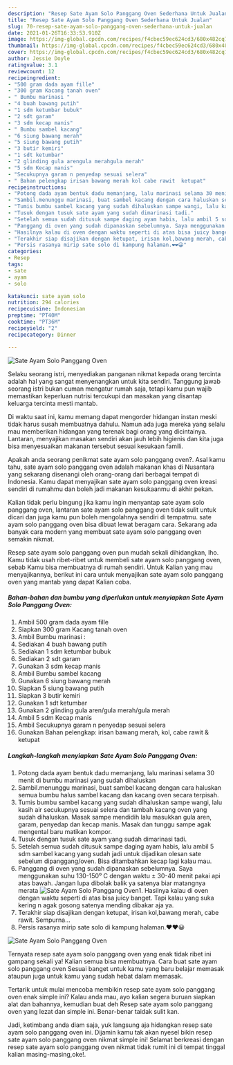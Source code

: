 ```yaml
---
description: "Resep Sate Ayam Solo Panggang Oven Sederhana Untuk Jualan"
title: "Resep Sate Ayam Solo Panggang Oven Sederhana Untuk Jualan"
slug: 70-resep-sate-ayam-solo-panggang-oven-sederhana-untuk-jualan
date: 2021-01-26T16:33:53.910Z
image: https://img-global.cpcdn.com/recipes/f4cbec59ec624cd3/680x482cq70/sate-ayam-solo-panggang-oven-foto-resep-utama.jpg
thumbnail: https://img-global.cpcdn.com/recipes/f4cbec59ec624cd3/680x482cq70/sate-ayam-solo-panggang-oven-foto-resep-utama.jpg
cover: https://img-global.cpcdn.com/recipes/f4cbec59ec624cd3/680x482cq70/sate-ayam-solo-panggang-oven-foto-resep-utama.jpg
author: Jessie Doyle
ratingvalue: 3.1
reviewcount: 12
recipeingredient:
- "500 gram dada ayam fille"
- "300 gram Kacang tanah oven"
- " Bumbu marinasi "
- "4 buah bawang putih"
- "1 sdm ketumbar bubuk"
- "2 sdt garam"
- "3 sdm kecap manis"
- " Bumbu sambel kacang"
- "6 siung bawang merah"
- "5 siung bawang putih"
- "3 butir kemiri"
- "1 sdt ketumbar"
- "2 glinding gula arengula merahgula merah"
- "5 sdm Kecap manis"
- "Secukupnya garam n penyedap sesuai selera"
- " Bahan pelengkap irisan bawang merah kol cabe rawit  ketupat"
recipeinstructions:
- "Potong dada ayam bentuk dadu memanjang, lalu marinasi selama 30 menit di bumbu marinasi yang sudah dihaluskan"
- "Sambil.menunggu marinasi, buat sambel kacang dengan cara haluskan semua bumbu halus sambel kacang dan kacang oven secara terpisah."
- "Tumis bumbu sambel kacang yang sudah dihaluskan sampe wangi, lalu kasih air secukupnya sesuai selera dan tambah kacang oven yang sudah dihaluskan. Masak sampe mendidih lalu masukkan gula aren, garam, penyedap dan kecap manis. Masak dan tunggu sampe agak mengental baru matikan kompor."
- "Tusuk dengan tusuk sate ayam yang sudah dimarinasi tadi."
- "Setelah semua sudah ditusuk sampe daging ayam habis, lalu ambil 5 sdm sambel kacang yang sudah jadi untuk dijadikan olesan sate sebelum dipanggang/oven. Bisa ditambahkan kecap lagi kalau mau."
- "Panggang di oven yang sudah dipanaskan sebelumnya. Saya menggunakan suhu 130-150⁰ C dengan waktu ± 30-40 menit pakai api atas bawah. Jangan lupa dibolak balik ya satenya biar matangnya merata"
- "Hasilnya kalau di oven dengan waktu seperti di atas bisa juicy banget. Tapi kalau yang suka kering n agak gosong satenya mending dibakar aja ya."
- "Terakhir siap disajikan dengan ketupat, irisan kol,bawang merah, cabe rawit. Sempurna..."
- "Persis rasanya mirip sate solo di kampung halaman.❤️❤️😀"
categories:
- Resep
tags:
- sate
- ayam
- solo

katakunci: sate ayam solo 
nutrition: 294 calories
recipecuisine: Indonesian
preptime: "PT40M"
cooktime: "PT36M"
recipeyield: "2"
recipecategory: Dinner

---
```



![Sate Ayam Solo Panggang Oven](https://img-global.cpcdn.com/recipes/f4cbec59ec624cd3/680x482cq70/sate-ayam-solo-panggang-oven-foto-resep-utama.jpg)

Selaku seorang istri, menyediakan panganan nikmat kepada orang tercinta adalah hal yang sangat menyenangkan untuk kita sendiri. Tanggung jawab seorang istri bukan cuman mengatur rumah saja, tetapi kamu pun wajib memastikan keperluan nutrisi tercukupi dan masakan yang disantap keluarga tercinta mesti mantab.

Di waktu  saat ini, kamu memang dapat mengorder hidangan instan meski tidak harus susah membuatnya dahulu. Namun ada juga mereka yang selalu mau memberikan hidangan yang terenak bagi orang yang dicintainya. Lantaran, menyajikan masakan sendiri akan jauh lebih higienis dan kita juga bisa menyesuaikan makanan tersebut sesuai kesukaan famili. 



Apakah anda seorang penikmat sate ayam solo panggang oven?. Asal kamu tahu, sate ayam solo panggang oven adalah makanan khas di Nusantara yang sekarang disenangi oleh orang-orang dari berbagai tempat di Indonesia. Kamu dapat menyajikan sate ayam solo panggang oven kreasi sendiri di rumahmu dan boleh jadi makanan kesukaanmu di akhir pekan.

Kalian tidak perlu bingung jika kamu ingin menyantap sate ayam solo panggang oven, lantaran sate ayam solo panggang oven tidak sulit untuk dicari dan juga kamu pun boleh mengolahnya sendiri di tempatmu. sate ayam solo panggang oven bisa dibuat lewat beragam cara. Sekarang ada banyak cara modern yang membuat sate ayam solo panggang oven semakin nikmat.

Resep sate ayam solo panggang oven pun mudah sekali dihidangkan, lho. Kamu tidak usah ribet-ribet untuk membeli sate ayam solo panggang oven, sebab Kamu bisa membuatnya di rumah sendiri. Untuk Kalian yang mau menyajikannya, berikut ini cara untuk menyajikan sate ayam solo panggang oven yang mantab yang dapat Kalian coba.

<!--inarticleads1-->

##### Bahan-bahan dan bumbu yang diperlukan untuk menyiapkan Sate Ayam Solo Panggang Oven:

1. Ambil 500 gram dada ayam fille
1. Siapkan 300 gram Kacang tanah oven
1. Ambil  Bumbu marinasi :
1. Sediakan 4 buah bawang putih
1. Sediakan 1 sdm ketumbar bubuk
1. Sediakan 2 sdt garam
1. Gunakan 3 sdm kecap manis
1. Ambil  Bumbu sambel kacang
1. Gunakan 6 siung bawang merah
1. Siapkan 5 siung bawang putih
1. Siapkan 3 butir kemiri
1. Gunakan 1 sdt ketumbar
1. Gunakan 2 glinding gula aren/gula merah/gula merah
1. Ambil 5 sdm Kecap manis
1. Ambil Secukupnya garam n penyedap sesuai selera
1. Gunakan  Bahan pelengkap: irisan bawang merah, kol, cabe rawit &amp; ketupat




<!--inarticleads2-->

##### Langkah-langkah menyiapkan Sate Ayam Solo Panggang Oven:

1. Potong dada ayam bentuk dadu memanjang, lalu marinasi selama 30 menit di bumbu marinasi yang sudah dihaluskan
1. Sambil.menunggu marinasi, buat sambel kacang dengan cara haluskan semua bumbu halus sambel kacang dan kacang oven secara terpisah.
1. Tumis bumbu sambel kacang yang sudah dihaluskan sampe wangi, lalu kasih air secukupnya sesuai selera dan tambah kacang oven yang sudah dihaluskan. Masak sampe mendidih lalu masukkan gula aren, garam, penyedap dan kecap manis. Masak dan tunggu sampe agak mengental baru matikan kompor.
1. Tusuk dengan tusuk sate ayam yang sudah dimarinasi tadi.
1. Setelah semua sudah ditusuk sampe daging ayam habis, lalu ambil 5 sdm sambel kacang yang sudah jadi untuk dijadikan olesan sate sebelum dipanggang/oven. Bisa ditambahkan kecap lagi kalau mau.
1. Panggang di oven yang sudah dipanaskan sebelumnya. Saya menggunakan suhu 130-150⁰ C dengan waktu ± 30-40 menit pakai api atas bawah. Jangan lupa dibolak balik ya satenya biar matangnya merata
<img src="//assets-global.cpcdn.com/assets/icons/button_play-2c75c40dde080a61004c1f40b05d8f140eaff45d7e9e6481dc71c63d2e7c4909.png" alt="Sate Ayam Solo Panggang Oven">1. Hasilnya kalau di oven dengan waktu seperti di atas bisa juicy banget. Tapi kalau yang suka kering n agak gosong satenya mending dibakar aja ya.
1. Terakhir siap disajikan dengan ketupat, irisan kol,bawang merah, cabe rawit. Sempurna...
1. Persis rasanya mirip sate solo di kampung halaman.❤️❤️😀
<img src="//assets-global.cpcdn.com/assets/icons/button_play-2c75c40dde080a61004c1f40b05d8f140eaff45d7e9e6481dc71c63d2e7c4909.png" alt="Sate Ayam Solo Panggang Oven">



Ternyata resep sate ayam solo panggang oven yang enak tidak ribet ini gampang sekali ya! Kalian semua bisa membuatnya. Cara buat sate ayam solo panggang oven Sesuai banget untuk kamu yang baru belajar memasak ataupun juga untuk kamu yang sudah hebat dalam memasak.

Tertarik untuk mulai mencoba membikin resep sate ayam solo panggang oven enak simple ini? Kalau anda mau, ayo kalian segera buruan siapkan alat dan bahannya, kemudian buat deh Resep sate ayam solo panggang oven yang lezat dan simple ini. Benar-benar taidak sulit kan. 

Jadi, ketimbang anda diam saja, yuk langsung aja hidangkan resep sate ayam solo panggang oven ini. Dijamin kamu tak akan nyesel bikin resep sate ayam solo panggang oven nikmat simple ini! Selamat berkreasi dengan resep sate ayam solo panggang oven nikmat tidak rumit ini di tempat tinggal kalian masing-masing,oke!.

